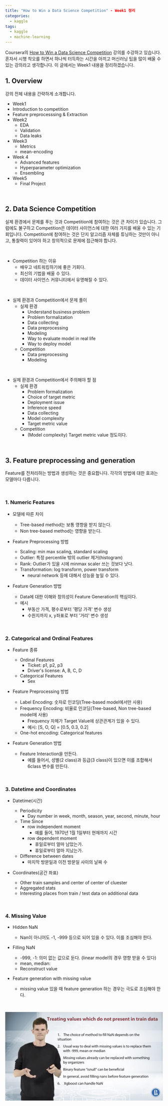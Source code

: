 ```yaml
---
title: "How to Win a Data Science Competition" - Week1 정리
categories:
  - kaggle
tags:
  - kaggle
  - machine-learning
---
```


Coursera의 [How to Win a Data Science Competition](https://www.coursera.org/learn/competitive-data-science/home/welcome) 강의를 수강하고 있습니다. 혼자서 시행 착오를 하면서 하나씩 터득하는 시간을 아끼고 머신러닝 팁을 많이 배울 수 있는 강의라고 생각합니다. 이 글에서는 Week1 내용을 정리하겠습니다.



## 1. Overview

강의 전체 내용을 간략하게 소개합니다.



-  Week1
  - Introduction to competition
  - Feature preprocesssing & Extraction
- Week2 
  - EDA
  - Validation
  - Data leaks
- Week3
  - Metrics
  - mean-encoding
- Week 4
  - Advanced features
  - Hyperparameter optimization
  - Ensembling
- Week5
  - Final Project

<br/>

## 2. Data Science Competition

실제 환경에서 문제를 푸는 것과 Competition에 참여하는 것은 큰 차이가 있습니다. 그럼에도 불구하고 Competition은 데이터 사이언스에 대한 여러 가지를 배울 수 있는 기회입니다. Competition에 참여하는 것은 단지 알고리즘 자체를 튜닝하는 것만이 아니고, 통찰력이 있어야 하고 창의적으로 문제에 접근해야 합니다.

<br/>

- Competition 하는 이유
  - 배우고 네트워킹하기에 좋은 기회다.
  - 최신의 기법을 배울 수 있다.
  - 데이터 사이언스 커뮤니티에서 유명해질 수 있다.

<br/>

- 실제 환경과 Competition에서 문제 풀이
  - 실제 환경
    - Understand business problem
    - Problem formalization
    - Data collecting
    - Data preprocessing
    - Modeling
    - Way to evaluate model in real life
    - Way to deploy model
  - Competition
    - Data preprocessing
    - Modeling

<br/>

- 실제 환경과 Competition에서 주의해야 할 점
  - 실제 환경
    - Problem formalization
    - Choice of target metric
    - Deployment issue
    - Inference speed
    - Data collecting
    - Model complexity
    - Target metric value
  - Competition
    - (Model complexity) Target metric value 정도이다.

<br/>

## 3. Feature preprocessing and generation

Feature를 전처리하는 방법과 생성하는 것은 중요합니다. 각각의 방법에 대한 효과는 모델마다 다릅니다. 

<br/>

### 1. Numeric Features

- 모델에 따른 차이
  - Tree-based method는 보통 영향을 받지 않는다.
  - Non tree-based method는 영향을 받는다.



- Feature Preprocessing 방법
  - Scaling: min max scaling, standard scaling
  - Outlier: 특정 percentile 밖의 outlier 제거(histogram)
  - Rank: Outlier가 있을 시에 minmax scaler 쓰는 것보다 낫다.
  - Transformation: log transform, power transform
    - neural network 등에 대해서 성능을 높일 수 있다.



- Feature Generation 방법
  - Data에 대한 이해와 창의성이 Feature Generation의 핵심이다.
  - 예시
    - 부동산 가격, 평수로부터 '평당 가격' 변수 생성
    - 수원지까지 x, y좌표로 부터 '거리' 변수 생성

<br/>

### 2. Categorical and Ordinal Features

- Feature 종류
  - Ordinal Features
    - Ticket: p1, p2, p3
    - Driver's license: A, B, C, D
  - Categorical Features
    - Sex



- Feature Preprocessing 방법
  - Label Encoding: 숫자로 인코딩(Tree-based model에서만 사용)
  - Frequency Encoding: 비율로 인코딩(Tree-based, Non tree-based model에 사용)
    - Frequency 자체가 Target Value에 상관관계가 있을 수 있다.
    - 예시: [S, O, Q] = [0.5, 0.3, 0.2]
  - One-hot encoding: Categorical features



- Feature Generation 방법
  - Feature Interaction을 만든다.
    - 예를 들어서, 성별(2 class)과 등급(3 class)이 있으면 이를 조합해서 6class 변수를 만든다.

<br/>

### 3. Datetime and Coordinates

- Datetime(시간)
  - Periodicity
    - Day number in week, month, season, year, second, minute, hour
  - Time Since
    - row independent moment
      - 예를 들어, 1970년 1월 1일부터 현재까지 시간
    - row dependent moment
      - 휴일로부터 얼마 남았는가.
      - 휴일로부터 얼마 지났는가.
  - Difference between dates
    - 마지막 방문일과 이전 방문일 사이의 날짜 수



- Coordinates(공간 좌표)
  - Other train samples and center of center of cluester
  - Aggregated stats
  - Interesting places from train / test data on additional data

<br/>

### 4. Missing Value

- Hidden NaN
  - Nan이 아니어도 -1, -999 등으로 되어 있을 수 있다. 이를 조심해야 한다.



- Filling NaN
  - -999, -1: 의미 없는 값으로 둔다. (linear model의 경우 영향 받을 수 있다)
  - mean, median: 
  - Reconstruct value



- Feature generation with missing value
  - missing value 있을 때 feature generation 하는 경우는 극도로 조심해야 한다.

<br/>

![](/assets/images/kaggle/top-kaggler/1.png)











